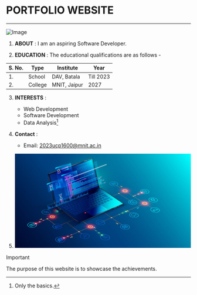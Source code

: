 
# **PORTFOLIO WEBSITE**


---
![Image](imageFile21600.jpg)


1. **ABOUT** : I am an aspiring Software Developer.


2. **EDUCATION** : The educational qualifications are as follows -

| S. No.|Type | Institute | Year |
|-------|-----|-----------|------|
|1.     |School|DAV, Batala|Till 2023|
|2.     |College| MNIT, Jaipur| 2027|
 

3. **INTERESTS** : 
 	- Web Development
 	- Software Development
 	- Data Analysis[^1]
 	

4. **Contact** :
	- Email: 2023ucp1600@mnit.ac.in


5. ![Image](imageFile1600.jpg)



> [!IMPORTANT]
> The purpose of this website is to showcase the achievements.


[^1]: Only the basics.



